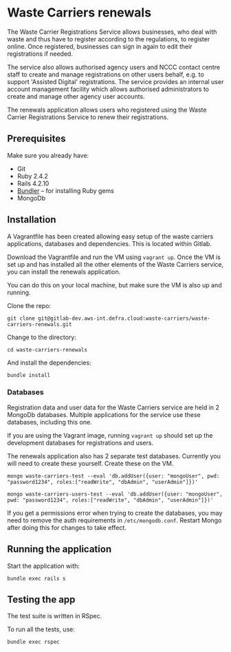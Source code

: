 # Waste Carriers renewals

The Waste Carrier Registrations Service allows businesses, who deal with waste and thus have to register according to the regulations, to register online. Once registered, businesses can sign in again to edit their registrations if needed.

The service also allows authorised agency users and NCCC contact centre staff to create and manage registrations on other users behalf, e.g. to support 'Assisted Digital' registrations. The service provides an internal user account management facility which allows authorised administrators to create and manage other agency user accounts.

The renewals application allows users who registered using the Waste Carrier Registrations Service to renew their registrations.

## Prerequisites

Make sure you already have:

- Git
- Ruby 2.4.2
- Rails 4.2.10
- [Bundler](http://bundler.io/) – for installing Ruby gems
- MongoDb

## Installation

A Vagrantfile has been created allowing easy setup of the waste carriers applications, databases and dependencies. This is located within Gitlab.

Download the Vagrantfile and run the VM using `vagrant up`. Once the VM is set up and has installed all the other elements of the Waste Carriers service, you can install the renewals application.

You can do this on your local machine, but make sure the VM is also up and running.

Clone the repo:

`git clone git@gitlab-dev.aws-int.defra.cloud:waste-carriers/waste-carriers-renewals.git`

Change to the directory:

`cd waste-carriers-renewals`

And install the dependencies:

`bundle install`

### Databases

Registration data and user data for the Waste Carriers service are held in 2 MongoDb databases. Multiple applications for the service use these databases, including this one.

If you are using the Vagrant image, running `vagrant up` should set up the development databases for registrations and users.

The renewals application also has 2 separate test databases. Currently you will need to create these yourself. Create these on the VM.

`mongo waste-carriers-test --eval 'db.addUser({user: "mongoUser", pwd: "password1234", roles:["readWrite", "dbAdmin", "userAdmin"]})'`

`mongo waste-carriers-users-test --eval 'db.addUser({user: "mongoUser", pwd: "password1234", roles:["readWrite", "dbAdmin", "userAdmin"]})'`

If you get a permissions error when trying to create the databases, you may need to remove the auth requirements in `/etc/mongodb.conf`. Restart Mongo after doing this for changes to take effect.

## Running the application

Start the application with:

`bundle exec rails s`

## Testing the app

The test suite is written in RSpec.

To run all the tests, use:

`bundle exec rspec`
